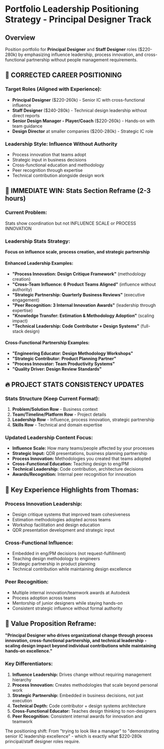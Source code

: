 # Portfolio Leadership Positioning Strategy - Principal Designer Track

## Overview
Position portfolio for **Principal Designer** and **Staff Designer** roles ($220-280k) by emphasizing influence leadership, process innovation, and cross-functional partnership without people management requirements.

## 🎯 CORRECTED CAREER POSITIONING

### Target Roles (Aligned with Experience):
- **Principal Designer** ($220-260k) - Senior IC with cross-functional influence
- **Staff Designer** ($240-280k) - Technical design leadership without direct reports
- **Senior Design Manager - Player/Coach** ($220-260k) - Hands-on with team guidance
- **Design Director** at smaller companies ($200-280k) - Strategic IC role

### Leadership Style: **Influence Without Authority**
- Process innovation that teams adopt
- Strategic input in business decisions
- Cross-functional education and methodology
- Peer recognition through expertise
- Technical contribution alongside design work

## 🚨 IMMEDIATE WIN: Stats Section Reframe (2-3 hours)

### Current Problem:
Stats show coordination but not INFLUENCE SCALE or PROCESS INNOVATION

### Leadership Stats Strategy:
**Focus on influence scale, process creation, and strategic partnership**

#### **Enhanced Leadership Examples:**
- **"Process Innovation: Design Critique Framework"** (methodology creation)
- **"Cross-Team Influence: 6 Product Teams Aligned"** (influence without authority)
- **"Strategic Partnership: Quarterly Business Reviews"** (executive engagement)
- **"Peer Recognition: 3 Internal Innovation Awards"** (leadership through expertise)
- **"Knowledge Transfer: Estimation & Methodology Adoption"** (scaling impact)
- **"Technical Leadership: Code Contributor + Design Systems"** (full-stack design)

#### **Cross-Functional Partnership Examples:**
- **"Engineering Educator: Design Methodology Workshops"**
- **"Strategic Contributor: Product Planning Partner"**
- **"Process Innovator: Team Productivity Systems"**
- **"Quality Driver: Design Review Standards"**

## 🔥 PROJECT STATS CONSISTENCY UPDATES

### Stats Structure (Keep Current Format):
1. **Problem/Solution Row** - Business context
2. **Team/Timeline/Platform Row** - Project details  
3. **Leadership Row** - Influence, process innovation, strategic partnership
4. **Skills Row** - Technical and domain expertise

### Updated Leadership Content Focus:
- **Influence Scale:** How many teams/people affected by your processes
- **Strategic Input:** QDR presentations, business planning partnership
- **Process Innovation:** Methodologies you created that teams adopted
- **Cross-Functional Education:** Teaching design to eng/PM
- **Technical Leadership:** Code contribution, architecture decisions
- **Awards/Recognition:** Internal peer recognition for innovation

## 📝 Key Experience Highlights from Thomas:

### Process Innovation Leadership:
- Design critique systems that improved team cohesiveness
- Estimation methodologies adopted across teams
- Workshop facilitation and design education
- QDR presentation development and strategic input

### Cross-Functional Influence:
- Embedded in eng/PM decisions (not request-fulfillment)
- Teaching design methodology to engineers
- Strategic partnership in product planning
- Technical contribution while maintaining design excellence

### Peer Recognition:
- Multiple internal innovation/teamwork awards at Autodesk
- Process adoption across teams
- Mentorship of junior designers while staying hands-on
- Consistent strategic influence without formal authority

## 🎯 Value Proposition Reframe:

**"Principal Designer who drives organizational change through process innovation, cross-functional partnership, and technical leadership - scaling design impact beyond individual contributions while maintaining hands-on excellence."**

### Key Differentiators:
1. **Influence Leadership:** Drives change without requiring management hierarchy
2. **Process Innovation:** Creates methodologies that scale beyond personal work
3. **Strategic Partnership:** Embedded in business decisions, not just execution
4. **Technical Depth:** Code contributor + design systems architecture
5. **Cross-Functional Educator:** Teaches design thinking to non-designers
6. **Peer Recognition:** Consistent internal awards for innovation and teamwork

The positioning shift: From "trying to look like a manager" to "demonstrating senior IC leadership excellence" - which is exactly what $220-280k principal/staff designer roles require.